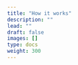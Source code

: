 ```yaml
---
title: "How it works"
description: ""
lead: ""
draft: false
images: []
type: docs
weight: 300
---
```

